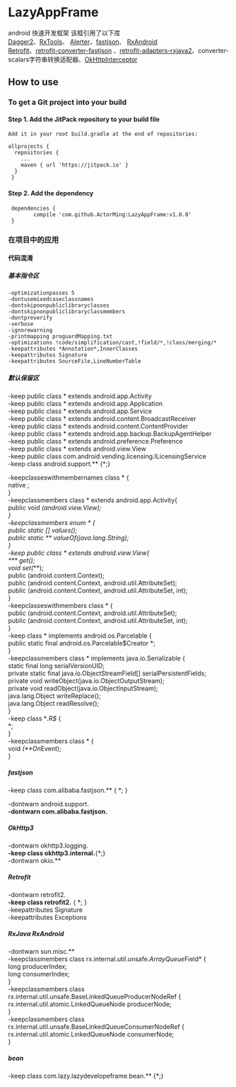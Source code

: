 # LazyAppFrame
android 快速开发框架
该框引用了以下库<br/>
[Dagger2](https://github.com/google/dagger "依赖注入框架配合mvp同时使用让整个项目耦合性更低,方便拓展")、[RxTools](https://github.com/vondear/RxTools "工具类集合")、
[Alerter](https://github.com/Tapadoo/Alerter "顶部alert提示")、[fastjson](https://github.com/alibaba/fastjson "解析json数据")、
[RxAndroid](https://github.com/ReactiveX/RxAndroid "一个在 Java VM 上使用可观测的序列来组成异步的、基于事件的程序的库")
<br/>[Retrofit](https://github.com/square/retrofit "一个针对Android和Java类型安全的http客户端")、[retrofit-converter-fastjson](https://github.com/ligboy/retrofit-converter-fastjson "retrofit json 转换适配器") 、[retrofit-adapters-rxjava2](https://github.com/square/retrofit/tree/master/retrofit-adapters/rxjava2 "retrofit对rxjava 的支持")、converter-scalars字符串转换适配器、[OkHttpInterceptor](https://github.com/square/okhttp/tree/master/okhttp-logging-interceptor "okHttp 拦截器")

## How to use
### To get a Git project into your build
#### Step 1. Add the JitPack repository to your build file
    Add it in your root build.gradle at the end of repositories:
    
    allprojects {
	  repositories {
		...
		maven { url 'https://jitpack.io' }
	  }
     }

#### Step 2. Add the dependency
     dependencies {
     		compile 'com.github.ActorMing:LazyAppFrame:v1.0.0'
     }

### 在项目中的应用


#### 代码混淆


##### 基本指令区

    -optimizationpasses 5
    -dontusemixedcaseclassnames
    -dontskipnonpubliclibraryclasses
    -dontskipnonpubliclibraryclassmembers
    -dontpreverify
    -verbose
    -ignorewarning
    -printmapping proguardMapping.txt
    -optimizations !code/simplification/cast,!field/*,!class/merging/*
    -keepattributes *Annotation*,InnerClasses
    -keepattributes Signature
    -keepattributes SourceFile,LineNumberTable

##### 默认保留区

-keep public class * extends android.app.Activity<br/>
-keep public class * extends android.app.Application<br/>
-keep public class * extends android.app.Service<br/>
-keep public class * extends android.content.BroadcastReceiver<br/>
-keep public class * extends android.content.ContentProvider<br/>
-keep public class * extends android.app.backup.BackupAgentHelper<br/>
-keep public class * extends android.preference.Preference<br/>
-keep public class * extends android.view.View<br/>
-keep public class com.android.vending.licensing.ILicensingService<br/>
-keep class android.support.** {*;}<br/>

-keepclasseswithmembernames class * {<br/>
    native <methods>;<br/>
}<br/>
-keepclassmembers class * extends android.app.Activity{<br/>
    public void *(android.view.View);<br/>
}<br/>
-keepclassmembers enum * {<br/>
    public static **[] values();<br/>
    public static ** valueOf(java.lang.String);<br/>
}<br/>
-keep public class * extends android.view.View{<br/>
    *** get*();<br/>
    void set*(***);<br/>
    public <init>(android.content.Context);<br/>
    public <init>(android.content.Context, android.util.AttributeSet);<br/>
    public <init>(android.content.Context, android.util.AttributeSet, int);<br/>
}<br/>
-keepclasseswithmembers class * {<br/>
    public <init>(android.content.Context, android.util.AttributeSet);<br/>
    public <init>(android.content.Context, android.util.AttributeSet, int);<br/>
}<br/>
-keep class * implements android.os.Parcelable {<br/>
  public static final android.os.Parcelable$Creator *;<br/>
}<br/>
-keepclassmembers class * implements java.io.Serializable {<br/>
    static final long serialVersionUID;<br/>
    private static final java.io.ObjectStreamField[] serialPersistentFields;<br/>
    private void writeObject(java.io.ObjectOutputStream);<br/>
    private void readObject(java.io.ObjectInputStream);<br/>
    java.lang.Object writeReplace();<br/>
    java.lang.Object readResolve();<br/>
}<br/>
-keep class **.R$* {<br/>
 *;<br/>
}<br/>
-keepclassmembers class * {<br/>
    void *(**On*Event);<br/>
}<br/>

##### fastjson

-keep class com.alibaba.fastjson.** { *; }<br/>

-dontwarn android.support.**<br/>
-dontwarn com.alibaba.fastjson.**<br/>

##### OkHttp3

-dontwarn okhttp3.logging.**<br/>
-keep class okhttp3.internal.**{*;}<br/>
-dontwarn okio.**<br/>

##### Retrofit

-dontwarn retrofit2.**<br/>
-keep class retrofit2.** { *; }<br/>
-keepattributes Signature<br/>
-keepattributes Exceptions<br/>

##### RxJava RxAndroid

-dontwarn sun.misc.** <br/>
-keepclassmembers class rx.internal.util.unsafe.*ArrayQueue*Field* {<br/>
    long producerIndex;<br/>
    long consumerIndex;<br/>
}<br/>
-keepclassmembers class rx.internal.util.unsafe.BaseLinkedQueueProducerNodeRef {<br/>
    rx.internal.util.atomic.LinkedQueueNode producerNode;<br/>
}<br/>
-keepclassmembers class rx.internal.util.unsafe.BaseLinkedQueueConsumerNodeRef {<br/>
    rx.internal.util.atomic.LinkedQueueNode consumerNode;<br/>
}<br/>

##### bean

-keep class com.lazy.lazydevelopeframe.bean.** {*;}<br/>
